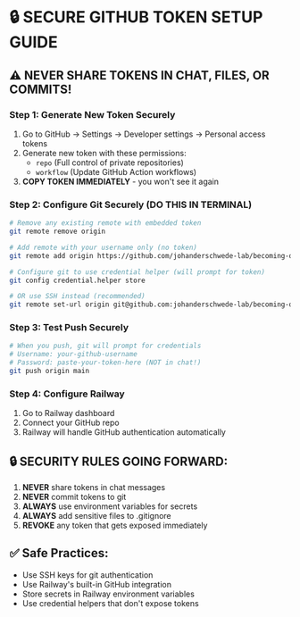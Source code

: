 # 🔒 SECURE GITHUB TOKEN SETUP GUIDE

## ⚠️ NEVER SHARE TOKENS IN CHAT, FILES, OR COMMITS!

### Step 1: Generate New Token Securely
1. Go to GitHub → Settings → Developer settings → Personal access tokens
2. Generate new token with these permissions:
   - `repo` (Full control of private repositories)
   - `workflow` (Update GitHub Action workflows)
3. **COPY TOKEN IMMEDIATELY** - you won't see it again

### Step 2: Configure Git Securely (DO THIS IN TERMINAL)
```bash
# Remove any existing remote with embedded token
git remote remove origin

# Add remote with your username only (no token)
git remote add origin https://github.com/johanderschwede-lab/becoming-one-ai.git

# Configure git to use credential helper (will prompt for token)
git config credential.helper store

# OR use SSH instead (recommended)
git remote set-url origin git@github.com:johanderschwede-lab/becoming-one-ai.git
```

### Step 3: Test Push Securely
```bash
# When you push, git will prompt for credentials
# Username: your-github-username
# Password: paste-your-token-here (NOT in chat!)
git push origin main
```

### Step 4: Configure Railway
1. Go to Railway dashboard
2. Connect your GitHub repo
3. Railway will handle GitHub authentication automatically

## 🔒 SECURITY RULES GOING FORWARD:

1. **NEVER** share tokens in chat messages
2. **NEVER** commit tokens to git
3. **ALWAYS** use environment variables for secrets
4. **ALWAYS** add sensitive files to .gitignore
5. **REVOKE** any token that gets exposed immediately

## ✅ Safe Practices:
- Use SSH keys for git authentication
- Use Railway's built-in GitHub integration
- Store secrets in Railway environment variables
- Use credential helpers that don't expose tokens

